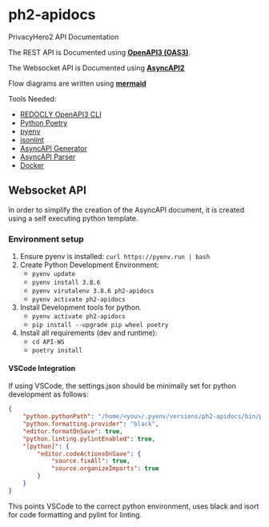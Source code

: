 # ph2-apidocs

PrivacyHero2 API Documentation

The REST API is Documented using
**[OpenAPI3 (OAS3)](https://spec.openapis.org/oas/v3.0.3)**.

The Websocket API is Documented using **[AsyncAPI2](https://www.asyncapi.com)**

Flow diagrams are written using **[mermaid](https://mermaid-js.github.io/mermaid/)**

Tools Needed:

* [REDOCLY OpenAPI3 CLI](https://github.com/Redocly/openapi-cli)
* [Python Poetry](https://python-poetry.org/)
* [pyenv](https://github.com/pyenv/pyenv)
* [jsonlint](https://github.com/zaach/jsonlint)
* [AsyncAPI Generator](https://github.com/asyncapi/generator)
* [AsyncAPI Parser](https://github.com/asyncapi/parser-js)
* [Docker](https://www.docker.com)

## Websocket API

In order to simplify the creation of the AsyncAPI document, it is created using
a self executing python template.

### Environment setup

1. Ensure pyenv is installed: `curl https://pyenv.run | bash`
2. Create Python Development Environment:
    * `pyenv update`
    * `pyenv install 3.8.6`
    * `pyenv virutalenv 3.8.6 ph2-apidocs`
    * `pyenv activate ph2-apidocs`
3. Install Development tools for python.
    * `pyenv activate ph2-apidocs`
    * `pip install --upgrade pip wheel poetry`
4. Install all requirements (dev and runtime):
    * `cd API-WS`
    * `poetry install`

#### VSCode Integration

If using VSCode, the settings.json should be minimally set for python development as follows:

```json
{
    "python.pythonPath": "/home/<you>/.pyenv/versions/ph2-apidocs/bin/python",
    "python.formatting.provider": "black",
    "editor.formatOnSave": true,
    "python.linting.pylintEnabled": true,
    "[python]": {
        "editor.codeActionsOnSave": {
            "source.fixAll": true,
            "source.organizeImports": true
        }
    }
}
```

This points VSCode to the correct python environment, uses black and isort for code formatting and pylint for linting.